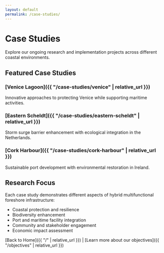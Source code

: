 ```yaml
---
layout: default
permalink: /case-studies/
---
```


# Case Studies

Explore our ongoing research and implementation projects across different coastal environments.

## Featured Case Studies

### [Venice Lagoon]({{ "/case-studies/venice" | relative_url }})
Innovative approaches to protecting Venice while supporting maritime activities.

### [Eastern Scheldt]({{ "/case-studies/eastern-scheldt" | relative_url }})
Storm surge barrier enhancement with ecological integration in the Netherlands.

### [Cork Harbour]({{ "/case-studies/cork-harbour" | relative_url }})
Sustainable port development with environmental restoration in Ireland.

## Research Focus

Each case study demonstrates different aspects of hybrid multifunctional foreshore infrastructure:

- Coastal protection and resilience
- Biodiversity enhancement
- Port and maritime facility integration
- Community and stakeholder engagement
- Economic impact assessment

[Back to Home]({{ "/" | relative_url }}) | [Learn more about our objectives]({{ "/objectives" | relative_url }})